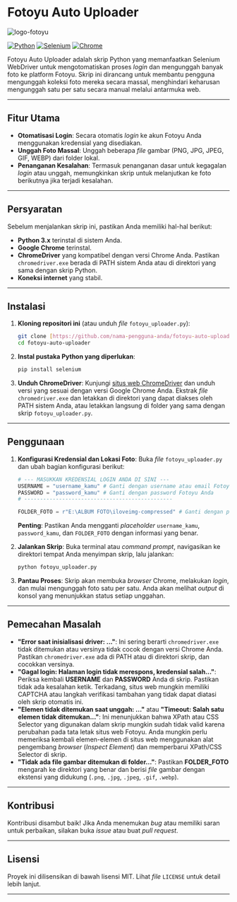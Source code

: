 # Fotoyu Auto Uploader
![logo-fotoyu](https://github.com/user-attachments/assets/8f1e28ca-7dd0-48e3-8ddb-b87f9212af92)


[![Python](https://img.shields.io/badge/Python-3.x-blue.svg)](https://www.python.org/)
[![Selenium](https://img.shields.io/badge/Selenium-Webdriver-orange.svg)](https://selenium.dev/)
[![Chrome](https://img.shields.io/badge/Browser-Chrome-red.svg)](https://www.google.com/chrome/)

Fotoyu Auto Uploader adalah skrip Python yang memanfaatkan Selenium WebDriver untuk mengotomatiskan proses *login* dan mengunggah banyak foto ke platform Fotoyu. Skrip ini dirancang untuk membantu pengguna mengunggah koleksi foto mereka secara massal, menghindari keharusan mengunggah satu per satu secara manual melalui antarmuka web.

---

## Fitur Utama

* **Otomatisasi Login**: Secara otomatis *login* ke akun Fotoyu Anda menggunakan kredensial yang disediakan.
* **Unggah Foto Massal**: Unggah beberapa *file* gambar (PNG, JPG, JPEG, GIF, WEBP) dari folder lokal.
* **Penanganan Kesalahan**: Termasuk penanganan dasar untuk kegagalan *login* atau unggah, memungkinkan skrip untuk melanjutkan ke foto berikutnya jika terjadi kesalahan.

---

## Persyaratan

Sebelum menjalankan skrip ini, pastikan Anda memiliki hal-hal berikut:

* **Python 3.x** terinstal di sistem Anda.
* **Google Chrome** terinstal.
* **ChromeDriver** yang kompatibel dengan versi Chrome Anda. Pastikan `chromedriver.exe` berada di PATH sistem Anda atau di direktori yang sama dengan skrip Python.
* **Koneksi internet** yang stabil.

---

## Instalasi

1.  **Kloning repositori ini** (atau unduh *file* `fotoyu_uploader.py`):

    ```bash
    git clone [https://github.com/nama-pengguna-anda/fotoyu-auto-uploader.git](https://github.com/nama-pengguna-anda/fotoyu-auto-uploader.git)
    cd fotoyu-auto-uploader
    ```

2.  **Instal pustaka Python yang diperlukan**:

    ```bash
    pip install selenium
    ```

3.  **Unduh ChromeDriver**:
    Kunjungi [situs web ChromeDriver](https://chromedriver.chromium.org/downloads) dan unduh versi yang sesuai dengan versi Google Chrome Anda. Ekstrak *file* `chromedriver.exe` dan letakkan di direktori yang dapat diakses oleh PATH sistem Anda, atau letakkan langsung di folder yang sama dengan skrip `fotoyu_uploader.py`.

---

## Penggunaan

1.  **Konfigurasi Kredensial dan Lokasi Foto**:
    Buka *file* `fotoyu_uploader.py` dan ubah bagian konfigurasi berikut:

    ```python
    # --- MASUKKAN KREDENSIAL LOGIN ANDA DI SINI ---
    USERNAME = "username_kamu" # Ganti dengan username atau email Fotoyu Anda
    PASSWORD = "password_kamu" # Ganti dengan password Fotoyu Anda
    # -----------------------------------------------

    FOLDER_FOTO = r"E:\ALBUM FOTO\iloveimg-compressed" # Ganti dengan path folder tempat foto Anda berada
    ```
    **Penting**: Pastikan Anda mengganti *placeholder* `username_kamu`, `password_kamu`, dan `FOLDER_FOTO` dengan informasi yang benar.

2.  **Jalankan Skrip**:
    Buka terminal atau *command prompt*, navigasikan ke direktori tempat Anda menyimpan skrip, lalu jalankan:

    ```bash
    python fotoyu_uploader.py
    ```

3.  **Pantau Proses**:
    Skrip akan membuka *browser* Chrome, melakukan *login*, dan mulai mengunggah foto satu per satu. Anda akan melihat *output* di konsol yang menunjukkan status setiap unggahan.

---

## Pemecahan Masalah

* **"Error saat inisialisasi driver: ..."**: Ini sering berarti `chromedriver.exe` tidak ditemukan atau versinya tidak cocok dengan versi Chrome Anda. Pastikan `chromedriver.exe` ada di PATH atau di direktori skrip, dan cocokkan versinya.
* **"Gagal login: Halaman login tidak merespons, kredensial salah..."**: Periksa kembali **USERNAME** dan **PASSWORD** Anda di skrip. Pastikan tidak ada kesalahan ketik. Terkadang, situs web mungkin memiliki CAPTCHA atau langkah verifikasi tambahan yang tidak dapat diatasi oleh skrip otomatis ini.
* **"Elemen tidak ditemukan saat unggah: ..."** atau **"Timeout: Salah satu elemen tidak ditemukan..."**: Ini menunjukkan bahwa XPath atau CSS Selector yang digunakan dalam skrip mungkin sudah tidak valid karena perubahan pada tata letak situs web Fotoyu. Anda mungkin perlu memeriksa kembali elemen-elemen di situs web menggunakan alat pengembang *browser* (*Inspect Element*) dan memperbarui XPath/CSS Selector di skrip.
* **"Tidak ada file gambar ditemukan di folder..."**: Pastikan **FOLDER_FOTO** mengarah ke direktori yang benar dan berisi *file* gambar dengan ekstensi yang didukung (`.png`, `.jpg`, `.jpeg`, `.gif`, `.webp`).

---

## Kontribusi

Kontribusi disambut baik! Jika Anda menemukan *bug* atau memiliki saran untuk perbaikan, silakan buka *issue* atau buat *pull request*.

---

## Lisensi

Proyek ini dilisensikan di bawah lisensi MIT. Lihat *file* `LICENSE` untuk detail lebih lanjut.

---
